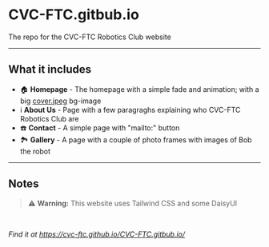 # CVC-FTC.gitbub.io

The repo for the CVC-FTC Robotics Club website

---

## What it includes

* 🏠︎ **Homepage** - The homepage with a simple fade and animation; with a big [cover.jpeg](img/cover.jpeg) bg-image
* ℹ️ **About Us** - Page with a few paragraghs explaining who CVC-FTC Robotics Club are
* ☎️ **Contact** - A simple page with "mailto:" button
* 🏞️ **Gallery** - A page with a couple of photo frames with images of Bob the robot

---

## Notes

> ⚠️ **Warning:** This website uses Tailwind CSS and some DaisyUI

<br>

*Find it at https://cvc-ftc.github.io/CVC-FTC.gitbub.io/*
